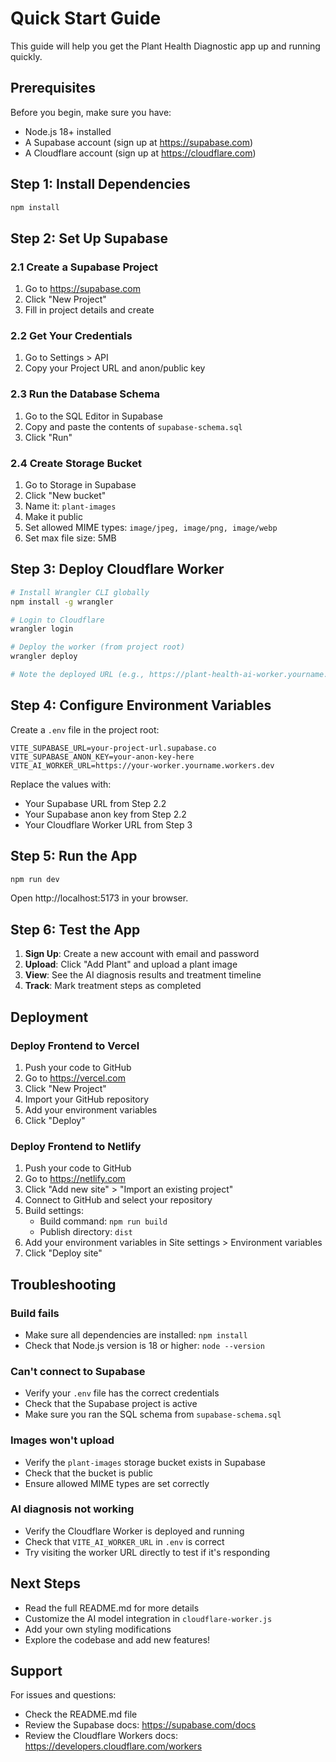 # Quick Start Guide

This guide will help you get the Plant Health Diagnostic app up and running quickly.

## Prerequisites

Before you begin, make sure you have:
- Node.js 18+ installed
- A Supabase account (sign up at https://supabase.com)
- A Cloudflare account (sign up at https://cloudflare.com)

## Step 1: Install Dependencies

```bash
npm install
```

## Step 2: Set Up Supabase

### 2.1 Create a Supabase Project

1. Go to https://supabase.com
2. Click "New Project"
3. Fill in project details and create

### 2.2 Get Your Credentials

1. Go to Settings > API
2. Copy your Project URL and anon/public key

### 2.3 Run the Database Schema

1. Go to the SQL Editor in Supabase
2. Copy and paste the contents of `supabase-schema.sql`
3. Click "Run"

### 2.4 Create Storage Bucket

1. Go to Storage in Supabase
2. Click "New bucket"
3. Name it: `plant-images`
4. Make it public
5. Set allowed MIME types: `image/jpeg, image/png, image/webp`
6. Set max file size: 5MB

## Step 3: Deploy Cloudflare Worker

```bash
# Install Wrangler CLI globally
npm install -g wrangler

# Login to Cloudflare
wrangler login

# Deploy the worker (from project root)
wrangler deploy

# Note the deployed URL (e.g., https://plant-health-ai-worker.yourname.workers.dev)
```

## Step 4: Configure Environment Variables

Create a `.env` file in the project root:

```env
VITE_SUPABASE_URL=your-project-url.supabase.co
VITE_SUPABASE_ANON_KEY=your-anon-key-here
VITE_AI_WORKER_URL=https://your-worker.yourname.workers.dev
```

Replace the values with:
- Your Supabase URL from Step 2.2
- Your Supabase anon key from Step 2.2
- Your Cloudflare Worker URL from Step 3

## Step 5: Run the App

```bash
npm run dev
```

Open http://localhost:5173 in your browser.

## Step 6: Test the App

1. **Sign Up**: Create a new account with email and password
2. **Upload**: Click "Add Plant" and upload a plant image
3. **View**: See the AI diagnosis results and treatment timeline
4. **Track**: Mark treatment steps as completed

## Deployment

### Deploy Frontend to Vercel

1. Push your code to GitHub
2. Go to https://vercel.com
3. Click "New Project"
4. Import your GitHub repository
5. Add your environment variables
6. Click "Deploy"

### Deploy Frontend to Netlify

1. Push your code to GitHub
2. Go to https://netlify.com
3. Click "Add new site" > "Import an existing project"
4. Connect to GitHub and select your repository
5. Build settings:
   - Build command: `npm run build`
   - Publish directory: `dist`
6. Add your environment variables in Site settings > Environment variables
7. Click "Deploy site"

## Troubleshooting

### Build fails
- Make sure all dependencies are installed: `npm install`
- Check that Node.js version is 18 or higher: `node --version`

### Can't connect to Supabase
- Verify your `.env` file has the correct credentials
- Check that the Supabase project is active
- Make sure you ran the SQL schema from `supabase-schema.sql`

### Images won't upload
- Verify the `plant-images` storage bucket exists in Supabase
- Check that the bucket is public
- Ensure allowed MIME types are set correctly

### AI diagnosis not working
- Verify the Cloudflare Worker is deployed and running
- Check that `VITE_AI_WORKER_URL` in `.env` is correct
- Try visiting the worker URL directly to test if it's responding

## Next Steps

- Read the full README.md for more details
- Customize the AI model integration in `cloudflare-worker.js`
- Add your own styling modifications
- Explore the codebase and add new features!

## Support

For issues and questions:
- Check the README.md file
- Review the Supabase docs: https://supabase.com/docs
- Review the Cloudflare Workers docs: https://developers.cloudflare.com/workers
